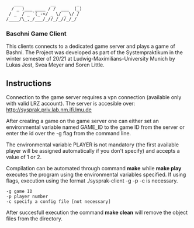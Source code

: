        ___           __        _ 
      / _ )___ ____ / /  ___  (_)
     / _  / _ `(_-</ _ \/ _ \/ / 
    /____/\_,_/___/_//_/_//_/_/  

### Baschni Game Client

This clients connects to a dedicated game server and plays a game of Bashni. The Project was developed as part of the Systempraktikum in the winter semester of 20/21 at Ludwig-Maximilians-University Munich by Lukas Jost, Svea Meyer and Soren Little.

## Instructions

Connection to the game server requires a vpn connection (available only with valid LRZ account). The server is accesible over: http://sysprak.priv.lab.nm.ifi.lmu.de

After creating a game on the game server one can either set an environmental variable named GAME_ID to the game ID from the server or enter the id over the -g flag from the command line.

The environmental variable PLAYER is not mandatory (the first available player will be assigned automatically if you don't specify) and accepts a value of 1 or 2.

Compilation can be automated through command **make** while **make play** executes the program using the environmental variables specified. If using flags, execution using the format ./sysprak-client -g -p -c is necessary. 

    -g game ID
    -p player number
    -c specify a config file [not necessary]

After succesfull execution the command **make clean** will remove the object files from the directory.

